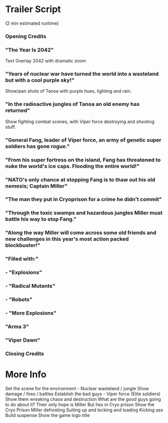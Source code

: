# Trailer Script 

(2 min estimated runtime)

### Opening Credits 

### "The Year Is 2042"

Text Overlay 2042 with dramatic zoom

### "Years of nuclear war have turned the world into a wasteland but with a cool purple sky!"

Show/pan shots of Tanoa with purple hues, lighting and rain.

### "In the radioactive jungles of Tanoa an old enemy has returned"

Show fighting combat scenes, with Viper force destroying and shooting stuff.

### "General Fang, leader of Viper force, an army of genetic super soldiers has gone rogue." 

### "From his super fortress on the island, Fang has threatened to nuke the world's ice caps. Flooding the entire world!"

### "NATO's only chance at stopping Fang is to thaw out his old nemesis; Captain Miller"

### "The man they put in Cryoprison for a crime he didn't commit"

### "Through the toxic swamps and hazardous jungles Miller must battle his way to stop Fang."

### "Along the way Miller will come across some old friends and new challenges in this year's most action packed blockbuster!"

### "Filled with:"
### - "Explosions"
### - "Radical Mutants"
### - "Robots"
### - "More Explosions"

### "Arma 3"

### "Viper Dawn"

### Closing Credits


More Info
========

Set the scene for the environment - Nuclear wasteland / jungle
Show damage / fires / battles
Establish the bad guys - Viper force (Elite soldiers)
Show them wreaking chaos and destruction
What are the good guys going to do about it?
Their only hope is Miller
But hes in Cryo prison
Show the Cryo Prison
Miller defrosting
Suiting up and locking and loading
Kicking ass
Build suspense
Show the game logo title